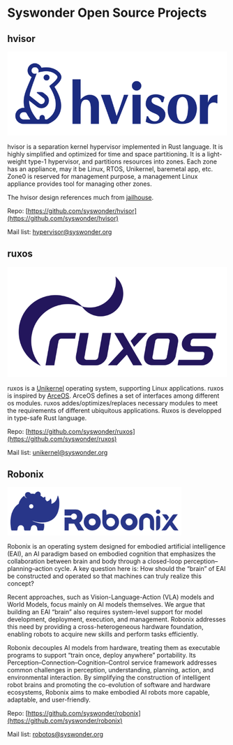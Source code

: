 # Syswonder Open Source Projects

## hvisor

![](../_media/hvisor-logo.svg )

hvisor is a separation kernel hypervisor implemented in Rust language.
It is highly simplified and optimized for time and space partitioning.
It is a light-weight type-1 hypervisor, and partitions resources into
zones. Each zone has an appliance, may it be Linux, RTOS, Unikernel,
baremetal app, etc. Zone0 is reserved for management purpose, a
management Linux appliance provides tool for managing other zones. 

The hvisor design references much from [jailhouse](https://github.com/siemens/jailhouse).

<i class="fa-brands fa-github"></i> Repo: [https://github.com/syswonder/hvisor](https://github.com/syswonder/hvisor)

<i class="fa-solid fa-envelopes-bulk"></i> Mail list: [hypervisor@syswonder.org](https://maillist.syswonder.org/mailman3/lists/hypervisor.syswonder.org/)

## ruxos

![](../_media/ruxos-logo.svg)

ruxos is a [Unikernel](https://en.wikipedia.org/wiki/Unikernel) operating system, supporting Linux applications. ruxos is inspired by [ArceOS](https://github.com/rcore-os/arceos). ArceOS defines a set of interfaces among different os modules. ruxos addes/optimizes/replaces necessary modules to meet the requirements of different ubiquitous applications. Ruxos is developped in type-safe Rust language. 

<i class="fa-brands fa-github"></i> Repo: [https://github.com/syswonder/ruxos](https://github.com/syswonder/ruxos)

<i class="fa-solid fa-envelopes-bulk"></i> Mail list: [unikernel@syswonder.org](https://maillist.syswonder.org/mailman3/lists/unikernel.syswonder.org/)

## Robonix

<img src="../_media/robonix-logo.svg" width=400>

Robonix is an operating system designed for embodied artificial intelligence (EAI), an AI paradigm based on embodied cognition that emphasizes the collaboration between brain and body through a closed-loop perception–planning–action cycle. A key question here is: How should the “brain” of EAI be constructed and operated so that machines can truly realize this concept?

Recent approaches, such as Vision-Language-Action (VLA) models and World Models, focus mainly on AI models themselves. We argue that building an EAI “brain” also requires system-level support for model development, deployment, execution, and management. Robonix addresses this need by providing a cross-heterogeneous hardware foundation, enabling robots to acquire new skills and perform tasks efficiently.

Robonix decouples AI models from hardware, treating them as executable programs to support “train once, deploy anywhere” portability. Its Perception–Connection–Cognition–Control service framework addresses common challenges in perception, understanding, planning, action, and environmental interaction.
By simplifying the construction of intelligent robot brains and promoting the co-evolution of software and hardware ecosystems, Robonix aims to make embodied AI robots more capable, adaptable, and user-friendly.

<i class="fa-brands fa-github"></i> Repo: [https://github.com/syswonder/robonix](https://github.com/syswonder/robonix)

<i class="fa-solid fa-envelopes-bulk"></i> Mail list: [robotos@syswonder.org](https://maillist.syswonder.org/mailman3/lists/robotos.syswonder.org/)


